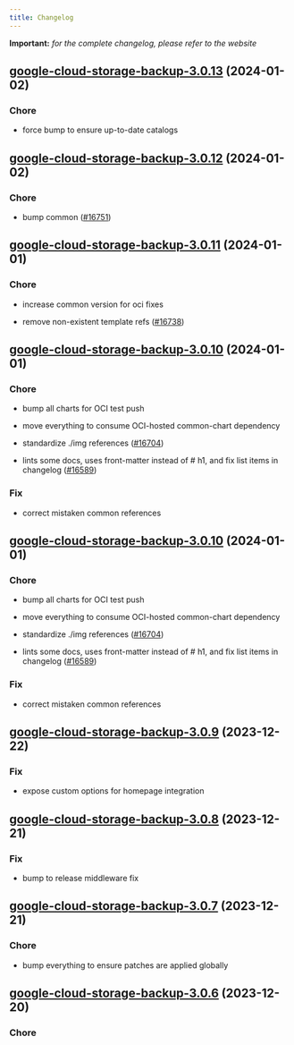```yaml
---
title: Changelog
---
```


**Important:**
*for the complete changelog, please refer to the website*



## [google-cloud-storage-backup-3.0.13](https://github.com/truecharts/charts/compare/google-cloud-storage-backup-3.0.12...google-cloud-storage-backup-3.0.13) (2024-01-02)

### Chore



- force bump to ensure up-to-date catalogs


## [google-cloud-storage-backup-3.0.12](https://github.com/truecharts/charts/compare/google-cloud-storage-backup-3.0.11...google-cloud-storage-backup-3.0.12) (2024-01-02)

### Chore



- bump common ([#16751](https://github.com/truecharts/charts/issues/16751))


## [google-cloud-storage-backup-3.0.11](https://github.com/truecharts/charts/compare/google-cloud-storage-backup-3.0.10...google-cloud-storage-backup-3.0.11) (2024-01-01)

### Chore



- increase common version for oci fixes

- remove non-existent template refs ([#16738](https://github.com/truecharts/charts/issues/16738))


## [google-cloud-storage-backup-3.0.10](https://github.com/truecharts/charts/compare/google-cloud-storage-backup-3.0.9...google-cloud-storage-backup-3.0.10) (2024-01-01)

### Chore



- bump all charts for OCI test push

- move everything to consume OCI-hosted common-chart dependency

- standardize ./img references ([#16704](https://github.com/truecharts/charts/issues/16704))

- lints some docs, uses front-matter instead of # h1, and fix list items in changelog ([#16589](https://github.com/truecharts/charts/issues/16589))

### Fix



- correct mistaken common references


## [google-cloud-storage-backup-3.0.10](https://github.com/truecharts/charts/compare/google-cloud-storage-backup-3.0.9...google-cloud-storage-backup-3.0.10) (2024-01-01)

### Chore



- bump all charts for OCI test push

- move everything to consume OCI-hosted common-chart dependency

- standardize ./img references ([#16704](https://github.com/truecharts/charts/issues/16704))

- lints some docs, uses front-matter instead of # h1, and fix list items in changelog ([#16589](https://github.com/truecharts/charts/issues/16589))

### Fix



- correct mistaken common references
## [google-cloud-storage-backup-3.0.9](https://github.com/truecharts/charts/compare/google-cloud-storage-backup-3.0.8...google-cloud-storage-backup-3.0.9) (2023-12-22)

### Fix

- expose custom options for homepage integration

## [google-cloud-storage-backup-3.0.8](https://github.com/truecharts/charts/compare/google-cloud-storage-backup-3.0.7...google-cloud-storage-backup-3.0.8) (2023-12-21)

### Fix

- bump to release middleware fix

## [google-cloud-storage-backup-3.0.7](https://github.com/truecharts/charts/compare/google-cloud-storage-backup-3.0.6...google-cloud-storage-backup-3.0.7) (2023-12-21)

### Chore

- bump everything to ensure patches are applied globally

## [google-cloud-storage-backup-3.0.6](https://github.com/truecharts/charts/compare/google-cloud-storage-backup-3.0.5...google-cloud-storage-backup-3.0.6) (2023-12-20)

### Chore
